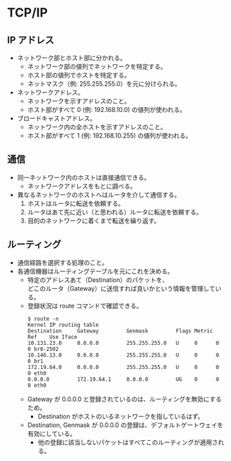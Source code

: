 # TCP/IP

## IP アドレス

- ネットワーク部とホスト部に分かれる。
  - ネットワーク部の値列でネットワークを特定する。
  - ホスト部の値列でホストを特定する。
  - ネットマスク（例: 255.255.255.0）を元に分けられる。
- ネットワークアドレス。
  - ネットワークを示すアドレスのこと。
  - ホスト部がすべて 0 (例: 192.168.10.0) の値列が使われる。
- ブロードキャストアドレス。
  - ネットワーク内の全ホストを示すアドレスのこと。
  - ホスト部がすべて 1 (例: 192.168.10.255) の値列が使われる。

## 通信

- 同一ネットワーク内のホストは直接通信できる。
  - ネットワークアドレスをもとに調べる。
- 異なるネットワークのホストへはルータを介して通信する。
  1. ホストはルータに転送を依頼する。
  2. ルータはあて先に近い（と思われる）ルータに転送を依頼する。
  3. 目的のネットワークに着くまで転送を繰り返す。

## ルーティング

- 通信経路を選択する処理のこと。
- 各通信機器はルーティングテーブルを元にこれを決める。
  - 特定のアドレスあて（Destination）のパケットを、  
    どこのルータ（Gateway）に送信すれば良いかという情報を管理している。
  - 登録状況は route コマンドで確認できる。
    ```
    $ route -n
    Kernel IP routing table
    Destination     Gateway         Genmask         Flags Metric Ref    Use Iface
    10.131.23.0     0.0.0.0         255.255.255.0   U     0      0        0 br0-2502
    10.146.13.0     0.0.0.0         255.255.255.0   U     0      0        0 br1
    172.19.64.0     0.0.0.0         255.255.255.0   U     0      0        0 eth0
    0.0.0.0         172.19.64.1     0.0.0.0         UG    0      0        0 eth0
    ```
  - Gateway が 0.0.0.0 と登録されているのは、ルーティングを無効にするため。
    - Destination がホストのいるネットワークを指しているはず。
  - Destination, Genmask が 0.0.0.0 の登録は、デフォルトゲートウェイを有効にしている。
    - 他の登録に該当しないパケットはすべてこのルーティングが適用される。

